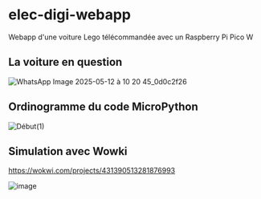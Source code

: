 # elec-digi-webapp
Webapp d'une voiture Lego télécommandée avec un Raspberry Pi Pico W

## La voiture en question

![WhatsApp Image 2025-05-12 à 10 20 45_0d0c2f26](https://github.com/user-attachments/assets/b919cf8f-c4a0-4909-8b29-b4e52590a00e)

## Ordinogramme du code MicroPython

![Début(1)](https://github.com/user-attachments/assets/083a6b03-5812-4f75-a30a-81e28a310857)


## Simulation avec Wowki

https://wokwi.com/projects/431390513281876993

![image](https://github.com/user-attachments/assets/7842fb34-7afb-45d1-8267-5fabdb265e6d)

